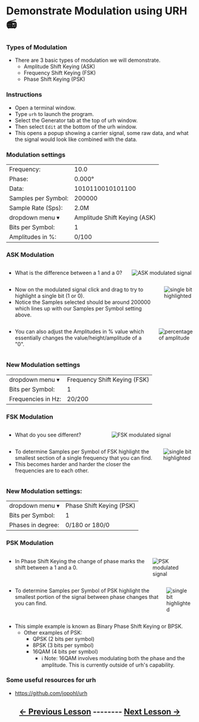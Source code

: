 # <!-- pandoc-only LSA 2: --> Demonstrate Modulation using URH 📻

### Types of Modulation

- There are 3 basic types of modulation we will demonstrate.
    - Amplitude Shift Keying (ASK)
    - Frequency Shift Keying (FSK)
    - Phase Shift Keying (PSK)

### Instructions

- Open a terminal window.
- Type `urh` to launch the program.
- Select the Generator tab at the top of urh window.
- Then select `Edit` at the bottom of the urh window.
- This opens a popup showing a carrier signal, some raw data, and what the signal would look like combined with the data.

### Modulation settings

  | | |
  |-------|-----|
  |Frequency:| 10.0|
  |Phase:| 0.000°|  
  |Data:| 1010110010101100|
  |Samples per Symbol:| 200000|
  |Sample Rate (Sps):| 2.0M| 
  |dropdown menu ▾|Amplitude Shift Keying (ASK)|
  |Bits per Symbol:| 1|
  |Amplitudes in %:| 0/100|

### ASK Modulation

<div class="columns">
<div class="column">

- What is the difference between a 1 and a 0?

</div>
<div class="column">

![ASK modulated signal](https://github.com/python-can-define-radio/sdr-course/blob/main/classroom_activities/Ch03_Analyzing_Signals_URH/Images/ASK_modulated_signal.png?raw=true)

</div>
</div>

<!-- pandoc-only ### ASK Modulation -->

<div class="columns">
<div class="column">

- Now on the modulated signal click and drag to try to highlight a single bit (1 or 0).
- Notice the Samples selected should be around 200000 which lines up with our Samples per Symbol setting above.

</div>
<div class="column">

![single bit highlighted](https://github.com/python-can-define-radio/sdr-course/blob/main/classroom_activities/Ch03_Analyzing_Signals_URH/Images/singlebithighlighted.png?raw=true)

</div>
</div>

<!-- pandoc-only ### ASK Modulation -->

<div class="columns">
<div class="column">

- You can also adjust the Amplitudes in % value which essentially changes the value/height/amplitude of a "0".

</div>
<div class="column">

![percentage of amplitude](https://github.com/python-can-define-radio/sdr-course/blob/main/classroom_activities/Ch03_Analyzing_Signals_URH/Images/amplitude25%25.png?raw=true)

</div>
</div>

### New Modulation settings

  | | |
  |-------|-----|
  |dropdown menu ▾|Frequency Shift Keying (FSK)|
  |Bits per Symbol:| 1|
  |Frequencies in Hz:|20/200|
  
### FSK Modulation

<div class="columns">
<div class="column">

- What do you see different?

</div>
<div class="column">

![FSK modulated signal](https://github.com/python-can-define-radio/sdr-course/blob/main/classroom_activities/Ch03_Analyzing_Signals_URH/Images/fsk_modulation.png?raw=true)

</div>
</div>

<!-- pandoc-only ### FSK Modulation -->

<div class="columns">
<div class="column">

- To determine Samples per Symbol of FSK highlight the smallest section of a single frequency that you can find.
- This becomes harder and harder the closer the frequencies are to each other.

</div>
<div class="column">

![single bit highlighted](https://github.com/python-can-define-radio/sdr-course/blob/main/classroom_activities/Ch03_Analyzing_Signals_URH/Images/fsk_highlight.png?raw=true)

</div>
</div>

### New Modulation settings:

  | | |
  |-------|-----|
  |dropdown menu ▾|Phase Shift Keying (PSK)|
  |Bits per Symbol:| 1|
  |Phases in degree:|0/180 or 180/0|
  
### PSK Modulation

<div class="columns">
<div class="column">

- In Phase Shift Keying the change of phase marks the shift between a 1 and a 0.

</div>
<div class="column">

![PSK modulated signal](https://github.com/python-can-define-radio/sdr-course/blob/main/classroom_activities/Ch03_Analyzing_Signals_URH/Images/psk_modulation.png?raw=true)

</div>
</div>

<!-- pandoc-only ### PSK Modulation -->

<div class="columns">
<div class="column">

- To determine Samples per Symbol of PSK highlight the smallest portion of the signal between phase changes that you can find.

</div>
<div class="column">

![single bit highlighted](https://github.com/python-can-define-radio/sdr-course/blob/main/classroom_activities/Ch03_Analyzing_Signals_URH/Images/psk_highlight.png?raw=true)

</div>
</div>

<!-- pandoc-only ### PSK Modulation -->

- This simple example is known as Binary Phase Shift Keying or BPSK.
    - Other examples of PSK:
        - QPSK (2 bits per symbol)
        - 8PSK (3 bits per symbol)
        - 16QAM (4 bits per symbol)
          - ℹ️ Note: 16QAM involves modulating both the phase and the amplitude. This is currently outside of urh's capability.

### Some useful resources for urh <!-- pandoc-exclude-line --> 

- https://github.com/jopohl/urh <!-- pandoc-exclude-line --> 

## <p align="center">[&larr; Previous Lesson](https://github.com/python-can-define-radio/sdr-course/blob/main/classroom_activities/Ch03_Analyzing_Signals_URH/010_Install_URH.md)  --------  [Next Lesson &rarr;](https://github.com/python-can-define-radio/sdr-course/blob/main/classroom_activities/Ch03_Analyzing_Signals_URH/030_Generate_a_signal.md)</p> <!-- pandoc-exclude-line --> 
